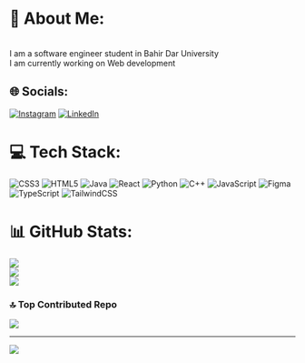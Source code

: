 # 💫 About Me:
<br>I am a software engineer student in Bahir Dar University<br>I am currently working on Web development


## 🌐 Socials:
[![Instagram](https://img.shields.io/badge/Instagram-%23E4405F.svg?logo=Instagram&logoColor=white)](https://instagram.com/natited_12/) [![LinkedIn](https://img.shields.io/badge/LinkedIn-%230077B5.svg?logo=linkedin&logoColor=white)](https://linkedin.com/in/nathnaelbekaffa/) 

# 💻 Tech Stack:
![CSS3](https://img.shields.io/badge/css3-%231572B6.svg?style=for-the-badge&logo=css3&logoColor=white) ![HTML5](https://img.shields.io/badge/html5-%23E34F26.svg?style=for-the-badge&logo=html5&logoColor=white) ![Java](https://img.shields.io/badge/java-%23ED8B00.svg?style=for-the-badge&logo=openjdk&logoColor=white) ![React](https://img.shields.io/badge/react-%2320232a.svg?style=for-the-badge&logo=react&logoColor=%2361DAFB) ![Python](https://img.shields.io/badge/python-3670A0?style=for-the-badge&logo=python&logoColor=ffdd54) ![C++](https://img.shields.io/badge/c++-%2300599C.svg?style=for-the-badge&logo=c%2B%2B&logoColor=white) ![JavaScript](https://img.shields.io/badge/javascript-%23323330.svg?style=for-the-badge&logo=javascript&logoColor=%23F7DF1E) ![Figma](https://img.shields.io/badge/figma-%23F24E1E.svg?style=for-the-badge&logo=figma&logoColor=white) ![TypeScript](https://img.shields.io/badge/typescript-%23007ACC.svg?style=for-the-badge&logo=typescript&logoColor=white) ![TailwindCSS](https://img.shields.io/badge/tailwindcss-%2338B2AC.svg?style=for-the-badge&logo=tailwind-css&logoColor=white)
# 📊 GitHub Stats:
![](https://github-readme-stats.vercel.app/api?username=NathnaelTB&theme=dark&hide_border=false&include_all_commits=false&count_private=false)<br/>
![](https://github-readme-streak-stats.herokuapp.com/?user=NathnaelTB&theme=dark&hide_border=false)<br/>
![](https://github-readme-stats.vercel.app/api/top-langs/?username=NathnaelTB&theme=dark&hide_border=false&include_all_commits=false&count_private=false&layout=compact)

### 🔝 Top Contributed Repo
![](https://github-contributor-stats.vercel.app/api?username=NathnaelTB&limit=5&theme=dark&combine_all_yearly_contributions=true)

---
[![](https://visitcount.itsvg.in/api?id=NathnaelTB&icon=0&color=0)](https://visitcount.itsvg.in)

<!-- Proudly created with GPRM ( https://gprm.itsvg.in ) -->
